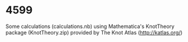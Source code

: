 # 4599
Some calculations (calculations.nb) using Mathematica's KnotTheory package (KnotTheory.zip) provided by The Knot Atlas (http://katlas.org/)
